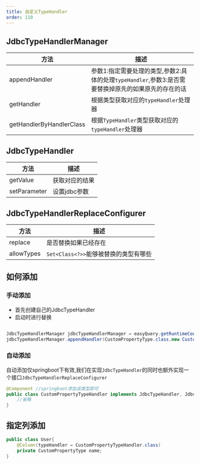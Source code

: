 ```yaml
---
title: 自定义TypeHandler
order: 110
---
```


## JdbcTypeHandlerManager
方法  | 描述  
--- | --- 
appendHandler |  参数1:指定需要处理的类型,参数2:具体的处理`typeHandler`,参数3:是否需要替换掉原先的如果原先的存在的话
getHandler |  根据类型获取对应的`typeHandler`处理器
getHandlerByHandlerClass |  根据`TypeHandler`类型获取对应的`typeHandler`处理器



## JdbcTypeHandler
方法  | 描述  
--- | --- 
getValue |  获取对应的结果
setParameter |  设置jdbc参数


## JdbcTypeHandlerReplaceConfigurer
方法  | 描述  
--- | --- 
replace |  是否替换如果已经存在
allowTypes |  `Set<Class<?>>`能够被替换的类型有哪些



## 如何添加

### 手动添加
- 首先创建自己的JdbcTypeHandler
- 启动时进行替换
```java

JdbcTypeHandlerManager jdbcTypeHandlerManager = easyQuery.getRuntimeContext().getJdbcTypeHandlerManager();
jdbcTypeHandlerManager.appendHandler(CustomPropertyType.class,new CustomPropertyTypeHandler(),true);
```

### 自动添加
自动添加仅springboot下有效,我们在实现`JdbcTypeHandler`的同时也额外实现一个接口`JdbcTypeHandlerReplaceConfigurer`

```java
@Component //springboot添加该类型即可
public class CustomPropertyTypeHandler implements JdbcTypeHandler, JdbcTypeHandlerReplaceConfigurer{
    //省略
}
```



## 指定列添加
```java
public class User{
    @Column(typeHandler = CustomPropertyTypeHandler.class)
    private CustomPropertyType name;
}
```